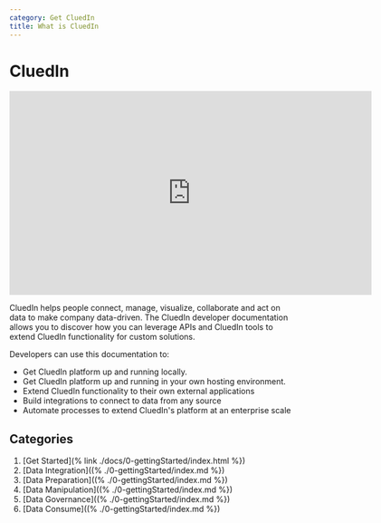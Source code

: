 ```yaml
---
category: Get CluedIn
title: What is CluedIn
---
```


# CluedIn

<iframe width="640" height="360" frameborder="0" allowfullscreen src="https://player.vimeo.com/video/312062542?controls=1"></iframe>

CluedIn helps people connect, manage, visualize, collaborate and act on data to make company data-driven. The CluedIn developer documentation allows you to discover how you can leverage APIs and CluedIn tools to extend CluedIn functionality for custom solutions.

Developers can use this documentation to:

- Get CluedIn platform up and running locally.
- Get CluedIn platform up and running in your own hosting environment.
- Extend CluedIn functionality to their own external applications
- Build integrations to connect to data from any source
- Automate processes to extend CluedIn's platform at an enterprise scale

## Categories

1. [Get Started](% link ./docs/0-gettingStarted/index.html %})
2. [Data Integration]((% ./0-gettingStarted/index.md %})
3. [Data Preparation]((% ./0-gettingStarted/index.md %})
4. [Data Manipulation]((% ./0-gettingStarted/index.md %})
5. [Data Governance]((% ./0-gettingStarted/index.md %})
6. [Data Consume]((% ./0-gettingStarted/index.md %})

